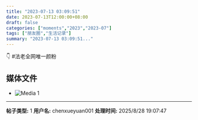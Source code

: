 ```yaml
---
title: "2023-07-13 03:09:51"
date: 2023-07-13T12:00:00+08:00
draft: false
categories: ["moments","2023","2023-07"]
tags: ["朋友圈","生活记录"]
summary: "2023-07-13 03:09:51..."
---
```


👇 #法老全网唯一颜粉

## 媒体文件

- ![Media 1](/Moments/photos/2023-07-13/202307130309510.jpg)

---

**帖子类型:** 1
**用户名:** chenxueyuan001
**处理时间:** 2025/8/28 19:07:47